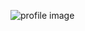 ![profile image](https://avatars0.githubusercontent.com/u/42590001?s=400&u=c21e1aa3f63e52cb88b0303c381a759d493f2c65&v=4)
